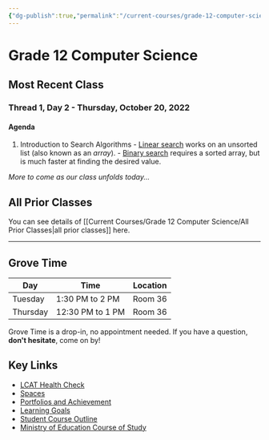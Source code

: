 ```yaml
---
{"dg-publish":true,"permalink":"/current-courses/grade-12-computer-science/home/","dgHomeLink":false,"dgPassFrontmatter":false}
---
```


# Grade 12 Computer Science
## Most Recent Class
### Thread 1, Day 2 - Thursday, October 20, 2022
#### Agenda
1. Introduction to Search Algorithms
		- [Linear search](https://www.youtube.com/watch?v=TwsgCHYmbbA&t=6s) works on an unsorted list (also known as an *array*).
		- [Binary search](https://www.youtube.com/watch?v=T98PIp4omUA&t=6s) requires a sorted array, but is much faster at finding the desired value.

*More to come as our class unfolds today...*

## All Prior Classes
You can see details of [[Current Courses/Grade 12 Computer Science/All Prior Classes|all prior classes]] here.
___
## Grove Time

<div class="transclusion internal-embed is-loaded"><div class="markdown-embed">

<div class="markdown-embed-title">



</div>


Day|Time|Location
-|-|-
Tuesday|1:30 PM to 2 PM|Room 36
Thursday|12:30 PM to 1 PM|Room 36

Grove Time is a drop-in, no appointment needed.
If you have a question, **don't hesitate**, come on by!

</div></div>

## Key Links

<div class="transclusion internal-embed is-loaded"><div class="markdown-embed">

<div class="markdown-embed-title">



</div>


- [LCAT Health Check](https://lcat.lcs.on.ca)
- [Spaces](https://ca.spacesedu.com/)
- [Portfolios and Achievement](https://www.russellgordon.ca/cs/learning-goals/introduction/)
- [Learning Goals](https://www.russellgordon.ca/cs/learning-goals/learning-goals-for-grade-12/)
- [Student Course Outline](https://tinyurl.com/lcscs22-g12-sco)
- [Ministry of Education Course of Study](https://tinyurl.com/lcscs22-g12-mcs)

</div></div>
